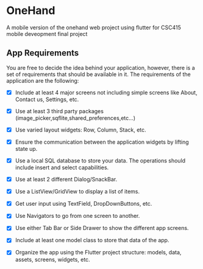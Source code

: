 # OneHand

A mobile version  of the onehand web project using flutter for CSC415 mobile deveopment final project

## App Requirements

You are free to decide the idea behind your application, however, there is a set of
requirements that should be available in it. The requirements of the application
are the following:

- [x] Include at least 4 major screens not including simple screens like About,
Contact us, Settings, etc.

- [x] Use at least 3 third party packages (image_picker,sqflite,shared_preferences,etc...)

- [x] Use varied layout widgets: Row, Column, Stack, etc.

- [x] Ensure the communication between the application widgets by lifting state
up.

- [x] Use a local SQL database to store your data. The operations should include
insert and select capabilities.

- [x] Use at least 2 different Dialog/SnackBar.

- [x] Use a ListView/GridView to display a list of items.

- [x] Get user input using TextField, DropDownButtons, etc.

- [x] Use Navigators to go from one screen to another.

- [x] Use either Tab Bar or Side Drawer to show the different app screens.

- [x] Include at least one model class to store that data of the app.

- [x] Organize the app using the Flutter project structure: models, data, assets,
screens, widgets, etc.
